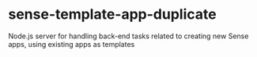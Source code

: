 # sense-template-app-duplicate
Node.js server for handling back-end tasks related to creating new Sense apps, using existing apps as templates
